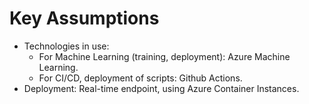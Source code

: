 # Key Assumptions
- Technologies in use:
	- For Machine Learning (training, deployment): Azure Machine Learning.
	- For CI/CD, deployment of scripts: Github Actions.
- Deployment: Real-time endpoint, using Azure Container Instances.
